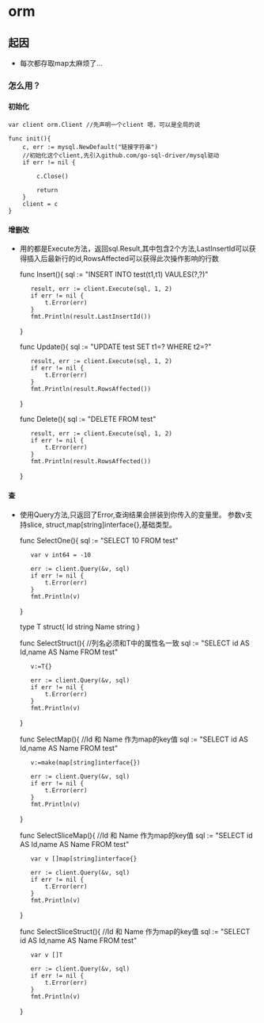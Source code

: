 # orm

## 起因
*    每次都存取map太麻烦了...

### 怎么用？

#### 初始化
    var client orm.Client //先声明一个client 嗯，可以是全局的说

    func init(){
    	c, err := mysql.NewDefault("链接字符串")
    	//初始化这个client,先引入github.com/go-sql-driver/mysql驱动
	    if err != nil {

		    c.Close()
    
		    return
	    }
	    client = c 
    }

#### 增删改

*    用的都是Execute方法，返回sql.Result,其中包含2个方法,LastInsertId可以获得插入后最新行的id,RowsAffected可以获得此次操作影响的行数

        func Insert(){
            sql := "INSERT INTO test(t1,t1) VAULES(?,?)"
        
	        result, err := client.Execute(sql, 1, 2)
	        if err != nil {
	        	t.Error(err)
	        }
	        fmt.Println(result.LastInsertId())
        }

        func Update(){
            sql := "UPDATE test SET t1=? WHERE t2=?"
        
	        result, err := client.Execute(sql, 1, 2)
	        if err != nil {
	        	t.Error(err)
	        }
	        fmt.Println(result.RowsAffected())
        }

        func Delete(){
            sql := "DELETE FROM test"
        
	        result, err := client.Execute(sql, 1, 2)
	        if err != nil {
	        	t.Error(err)
	        }
	        fmt.Println(result.RowsAffected())
        }

#### 查

*    使用Query方法,只返回了Error,查询结果会拼装到你传入的变量里。
     参数v支持slice, struct,map[string]interface{},基础类型。


        func SelectOne(){
            sql := "SELECT 10 FROM test"
           
            var v int64 = -10
           
            err := client.Query(&v, sql)
            if err != nil {
            	t.Error(err)
            }
            fmt.Println(v)
        }

        type T struct{
             Id string
             Name string
        }

        func SelectStruct(){
            //列名必须和T中的属性名一致
            sql := "SELECT id AS Id,name AS Name FROM test" 
           
            v:=T{}
           
            err := client.Query(&v, sql)
            if err != nil {
            	t.Error(err)
            }
            fmt.Println(v)
        }

        func SelectMap(){
            //Id 和 Name 作为map的key值
            sql := "SELECT id AS Id,name AS Name FROM test"
           
            v:=make(map[string]interface{})
           
            err := client.Query(&v, sql)
            if err != nil {
            	t.Error(err)
            }
            fmt.Println(v)
        } 

        func SelectSliceMap(){
            //Id 和 Name 作为map的key值
            sql := "SELECT id AS Id,name AS Name FROM test"
           
            var v []map[string]interface{}
           
            err := client.Query(&v, sql)
            if err != nil {
            	t.Error(err)
            }
            fmt.Println(v)
        }  

        func SelectSliceStruct(){
            //Id 和 Name 作为map的key值
            sql := "SELECT id AS Id,name AS Name FROM test"
           
            var v []T
           
            err := client.Query(&v, sql)
            if err != nil {
            	t.Error(err)
            }
            fmt.Println(v)
        }        

